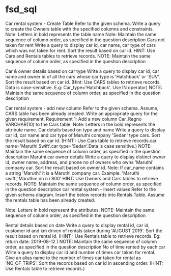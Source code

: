 # fsd_sql


Car rental system - Create Table
Refer to the given schema.
Write a query to create the Owners table with the specified columns and constraints.
Note: Letters in bold represents the table name
Note: Maintain the same sequence of column order, as specified in the question description
Cars not taken for rent
Write a query to display car id, car name, car type of cars which was not taken for rent. Sort the result based on car id.
HINT: Use Cars and Rentals tables to retrieve records.
NOTE: Maintain the same sequence of column order, as specified in the question description

Car & owner details based on car type
Write a query to display car id, car name and owner id of all the cars whose car type is 'Hatchback' or 'SUV'. Sort the result based on car id.
(Hint: Use CARS tables to retrieve records. Data is case-sensitive. E.g: Car_type='Hatchback'. Use IN operator)
NOTE: Maintain the same sequence of column order, as specified in the question description

Car rental system - add new column
Refer to the given schema. Assume, CARS table has been already created. Write an appropriate query for the given requirement.
Requirement 1: Add a new column Car_Regno VARCHAR(10) to the Cars table.
Note: Letters in the bold represents the attribute name.
Car details based on type and name
Write a query to display car id, car name and car type of Maruthi company 'Sedan' type cars. Sort the result based on car id.
(HINT : Use Cars table to retrieve records.car name='Maruthi Swift'.car type='Sedan'.Data is case sensitive.)
NOTE: Maintain the same sequence of column order, as specified in the question description
Maruthi car owner details
Write a query to display distinct owner id, owner name, address, and phone no of owners who owns 'Maruthi' company car. Sort the result based on owner id.
Note: If car_name contains a string 'Maruthi' it is a Maruthi company car.
Example: 'Maruthi swift','Maruthm nn n i 800'
HINT: Use Owners and Cars tables to retrieve records.
NOTE: Maintain the same sequence of column order, as specified in the question description
car rental system - Insert values
Refer to the given schema diagram. Insert the below records into Rentals Table. Assume the rentals table has been already created.
 
Note: Letters in bold represent the attributes.
NOTE: Maintain the same sequence of column order, as specified in the question description


Rental details based on date
Write a query to display rental id, car id, customer id and km driven of rentals taken during 'AUGUST 2019'. Sort the result based on rental id.
(HINT : Use Rentals table to retrieve records. Eg: return date: 2019-08-12 )
NOTE: Maintain the same sequence of column order, as specified in the question description
No of time rented by each car
Write a query to display car id and number of times car taken for rental. Give an alias name to the number of times car taken for rental as 'NO_OF_TRIPS'. Sort the records based on car id in ascending order.
(HINT: Use Rentals table to retrieve records.)

 
